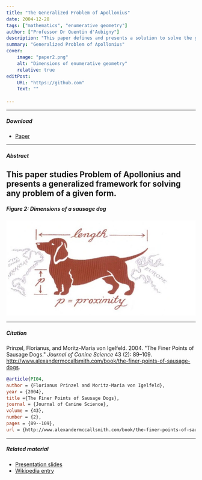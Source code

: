 ```yaml
---
title: "The Generalized Problem of Apollonius" 
date: 2004-12-28
tags: ["mathematics", "enumerative geometry"]
author: ["Professor Dr Quentin d'Aubigny"]
description: "This paper defines and presents a solution to solve the generalized Problem of Apollonius using virtual set theory." 
summary: "Generalized Problem of Apollonius" 
cover:
    image: "paper2.png"
    alt: "Dimensions of enumerative geometry"
    relative: true
editPost:
    URL: "https://github.com"
    Text: ""

---
```


---

##### Download

+ [Paper](paper2.pdf)
---

##### Abstract

This paper studies Problem of Apollonius and presents a generalized framework for solving any problem of a given form.
---

##### Figure 2: Dimensions of a sausage dog

![](paper2.png)

---

##### Citation

Prinzel, Florianus, and Moritz-Maria von Igelfeld. 2004. "The Finer Points of Sausage Dogs." *Journal of Canine Science* 43 (2): 89–109. http://www.alexandermccallsmith.com/book/the-finer-points-of-sausage-dogs.

```BibTeX
@article{PI04,
author = {Florianus Prinzel and Moritz-Maria von Igelfeld},
year = {2004},
title ={The Finer Points of Sausage Dogs},
journal = {Journal of Canine Science},
volume = {43},
number = {2},
pages = {89--109},
url = {http://www.alexandermccallsmith.com/book/the-finer-points-of-sausage-dogs}}
```

---

##### Related material

+ [Presentation slides](presentation2.pdf)
+ [Wikipedia entry](https://en.wikipedia.org/wiki/The_Finer_Points_of_Sausage_Dogs)
